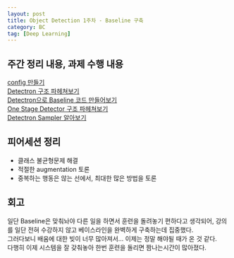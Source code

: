 ```yaml
---
layout: post
title: Object Detection 1주차 - Baseline 구축
category: BC
tag: [Deep Learning]
---
```


## 주간 정리 내용, 과제 수행 내용

[config 만들기](https://ukcastle.github.io/bc/2021/09/27/w9d1/)  
[Detectron 구조 파헤쳐보기](https://ukcastle.github.io/bc/2021/09/28/w9d2/)  
[Detectron으로 Baseline 코드 만들어보기](https://ukcastle.github.io/bc/2021/09/29/w9d3/)  
[One Stage Detector 구조 파헤쳐보기]()  
[Detectron Sampler 알아보기]()

## 피어세션 정리  

- 클래스 불균형문제 해결 
- 적절한 augmentation 토론
- 중복하는 행동은 않는 선에서, 최대한 많은 방법을 토론

## 회고

일단 Baseline은 맞춰놔야 다른 일을 하면서 훈련을 돌려놓기 편하다고 생각되어, 강의를 일단 전혀 수강하지 않고 베이스라인을 완벽하게 구축하는데 집중했다.  
그러다보니 배움에 대한 빚이 너무 많아져서... 이제는 정말 해야될 때가 온 것 같다.  
다행히 이제 시스템을 잘 갖춰놓아 한번 훈련을 돌리면 짬나는시간이 많아졌다.  
